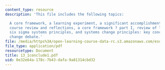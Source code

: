 ```yaml
---
content_type: resource
description: 'This file includes the following topics:

  A core framework, a learning experiment, a significant accomplishment: 35 SPLs,
  course review and reflections, a core framework ? part I, review of lean thinking,
  six sigma systems principles, and systems change principles: key concepts and systems
  change debate.'
file: /media/https%3A/open-learning-course-data-rc.s3.amazonaws.com/esd-60-lean-six-sigma-processes-summer-2004/0e32e64a178c7b43dafa9a81314cbd32_13_1conclude1.pdf
file_type: application/pdf
resourcetype: Document
title: 13_1conclude1.pdf
uid: 0e32e64a-178c-7b43-dafa-9a81314cbd32
---
```

